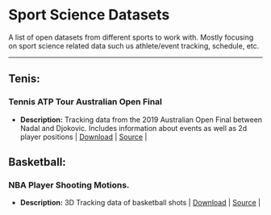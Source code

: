 # Sport Science Datasets
A list of open datasets from different sports to work with. Mostly focusing on sport science related data such us athlete/event tracking, schedule, etc.

***

## Tenis:

### Tennis ATP Tour Australian Open Final
* **Description:** Tracking data from the 2019 Australian Open Final between Nadal and Djokovic. Includes information about events as well as 2d player positions | [Download](https://github.com/josedv82/sport_open_datasets/tree/main/Tennis.%20ATP%20Tour%20AU%20Open%202019.%20Tracking%20Data) | [Source](https://www.kaggle.com/robseidl/tennis-atp-tour-australian-open-final-2019) |

## Basketball:

### NBA Player Shooting Motions.
* **Description:** 3D Tracking data of basketball shots | [Download]() | [Source](https://www.inpredictable.com/2021/01/nba-player-shooting-motions-data-dump.html) | 


